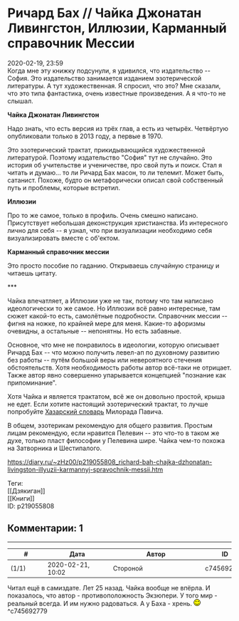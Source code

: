 Ричард Бах // Чайка Джонатан Ливингстон, Иллюзии, Карманный справочник Мессии
=============================================================================

  
2020-02-19, 23:59  
 Когда мне эту книжку подсунули, я удивился, что издательство -- София. Это издательство занимается изданием эзотерической литературы. А тут художественная. Я спросил, что это? Мне сказали, что это типа фантастика, очень известные произведения. А я что-то не слышал.   
   
  **Чайка Джонатан Ливингстон**    
   
 Надо знать, что есть версия из трёх глав, а есть из четырёх. Четвёртую опубликовали только в 2013 году, а первые в 1970.   
   
 Это эзотерический трактат, прикидывающийся художественной литературой. Поэтому издательство "София" тут не случайно. Это история об учительстве и ученичестве, про свой путь и поиск. Стал я читать и думаю... то ли Ричард Бах масон, то ли телемит. Может быть, сатанист. Похоже, будто он метафорически описал свой собственный путь и проблемы, которые встретил.   
   
  **Иллюзии**    
   
 Про то же самое, только в профиль. Очень смешно написано. Присутствует небольшая деконструкция христианства. Из интересного лично для себя -- я узнал, что при визуализации необходимо себя визуализировать вместе с об'ектом.   
   
  **Карманный справочник мессии**    
   
 Это просто пособие по гаданию. Открываешь случайную страницу и читаешь цитату.   
   
 \*\*\*   
   
 Чайка впечатляет, а Иллюзии уже не так, потому что там написано идеологически то же самое. Но Иллюзии всё равно интересные, там сюжет какой-то есть, самолётные подробности. Справочник мессии -- фигня на ножке, по крайней мере для меня. Какие-то афоризмы очевидны, а остальные -- непонятны. Но есть забавные.   
   
 Основное, что мне не понравилось в идеологии, которую описывает Ричард Бах -- что можно получить левел-ап по духовному развитию без работы -- путём большой веры или невероятного стечения обстоятельств. Хотя необходимость работы автор всё-таки не отрицает. Также автор явно совершенно упарывается концепцией "познание как припоминание".   
   
 Хотя Чайка и является трактатом, всё же он довольно простой, крыша не едет. Если хотите настоящий эзотерический трактат, то лучше попробуйте  [Хазарский словарь](Милорад%20Павич%20%20Хазарский%20словарь)  Милорада Павича.   
   
 В общем, эзотерикам рекомендую для общего развития. Простым лицам рекомендую, если нравится Пелевин -- это что-то в таком же духе, только пласт философии у Пелевина шире. Чайка чем-то похожа на Затворника и Шестипалого.   
  
<https://diary.ru/~zHz00/p219055808_richard-bah-chajka-dzhonatan-livingston-illyuzii-karmannyj-spravochnik-messii.htm>  
  
Теги:  
[[Дзякиган]]  
[[Книги]]  
ID: p219055808  


Комментарии: 1
--------------

  


---



|         #         |              Дата              |                     Автор                     |           ID           |
| --- | --- | --- | --- |
| (1/1) | 2020-02-21, 10:02 | Стороной | c745692779 |

  
 Читал ещё в самиздате. Лет 25 назад. Чайка вообще не впёрла. И показалось, что автор - противоположность Экзюпери. У того мир - реальный всегда. И им нужно радоваться. А у Баха - хрень. ![:)](pics/3.gif)   
 ^c745692779